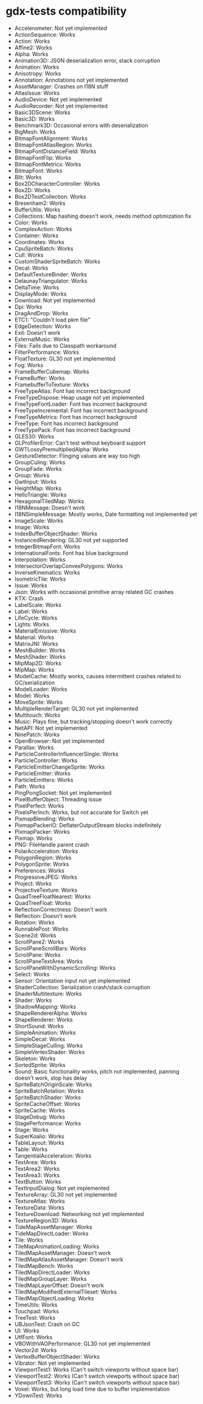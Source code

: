 # gdx-tests compatibility

- Accelerometer: Not yet implemented
- ActionSequence: Works
- Action: Works
- Affine2: Works
- Alpha: Works
- Animation3D: JSON deserialization error, stack corruption
- Animation: Works
- Anisotropy: Works
- Annotation: Annotations not yet implemented
- AssetManager: Crashes on I18N stuff
- AtlasIssue: Works
- AudioDevice: Not yet implemented
- AudioRecorder: Not yet implemented
- Basic3DScene: Works
- Basic3D: Works
- Benchmark3D: Occasional errors with deserialization
- BigMesh: Works
- BitmapFontAlignment: Works
- BitmapFontAtlasRegion: Works
- BitmapFontDistanceField: Works
- BitmapFontFlip: Works
- BitmapFontMetrics: Works
- BitmapFont: Works
- Blit: Works
- Box2DCharacterController: Works
- Box2D: Works
- Box2DTestCollection: Works
- Bresenham2: Works
- BufferUtils: Works
- Collections: Map hashing doesn't work, needs method optimization fix
- Color: Works
- ComplexAction: Works
- Container: Works
- Coordinates: Works
- CpuSpriteBatch: Works
- Cull: Works
- CustomShaderSpriteBatch: Works
- Decal: Works
- DefaultTextureBinder: Works
- DelaunayTriangulator: Works
- DeltaTime: Works
- DisplayMode: Works
- Download: Not yet implemented
- Dpi: Works
- DragAndDrop: Works
- ETC1: "Couldn't load pkm file"
- EdgeDetection: Works
- Exit: Doesn't work
- ExternalMusic: Works
- Files: Fails due to Classpath workaround
- FilterPerformance: Works
- FloatTexture: GL30 not yet implemented
- Fog: Works
- FrameBufferCubemap: Works
- FrameBuffer: Works
- FramebufferToTexture: Works
- FreeTypeAtlas: Font has incorrect background
- FreeTypeDispose: Heap usage not yet implemented
- FreeTypeFontLoader: Font has incorrect background
- FreeTypeIncremental: Font has incorrect background
- FreeTypeMetrics: Font has incorrect background
- FreeType: Font has incorrect background
- FreeTypePack: Font has incorrect background
- GLES30: Works
- GLProfilerError: Can't test without keyboard support
- GWTLossyPremultipliedAlpha: Works
- GestureDetector: Flinging values are way too high
- GroupCuling: Works
- GroupFade: Works
- Group: Works
- GwtInput: Works
- HeightMap: Works
- HelloTriangle: Works
- HexagonalTiledMap: Works
- I18NMessage: Doesn't work
- I18NSimpleMessage: Mostly works, Date formatting not implemented yet
- ImageScale: Works
- Image: Works
- IndexBufferObjectShader: Works
- InstancedRendering: GL30 not yet supported
- IntegerBitmapFont: Works
- InternationalFonts: Font has blue background
- Interpolation: Works
- IntersectorOverlapConvexPolygons: Works
- InverseKinematics: Works
- IsometricTile: Works
- Issue: Works
- Json: Works with occasional primitive array related GC crashes
- KTX: Crash
- LabelScale: Works
- Label: Works
- LifeCycle: Works
- Lights: Works
- MaterialEmissive: Works
- Material: Works
- MatrixJNI: Works
- MeshBuilder: Works
- MeshShader: Works
- MipMap2D: Works
- MipMap: Works
- ModelCache: Mostly works, causes intermittent crashes related to GC/serialization
- ModelLoader: Works
- Model: Works
- MoveSprite: Works
- MultipleRenderTarget: GL30 not yet implemented
- Multitouch: Works
- Music: Plays fine, but tracking/stopping doesn't work correctly
- NetAPI: Not yet implemented
- NinePatch: Works
- OpenBrowser: Not yet implemented
- Parallax: Works
- ParticleControllerInfluencerSingle: Works
- ParticleController: Works
- ParticleEmitterChangeSprite: Works
- ParticleEmitter: Works
- ParticleEmitters: Works
- Path: Works
- PingPongSocket: Not yet implemented
- PixelBufferObject: Threading issue
- PixelPerfect: Works
- PixelsPerInch: Works, but not accurate for Switch yet
- PixmapBlending: Works
- PixmapPackerIO: DeflaterOutputStream blocks indefinitely
- PixmapPacker: Works
- Pixmap: Works
- PNG: FileHandle parent crash
- PolarAcceleration: Works
- PolygonRegion: Works
- PolygonSprite: Works
- Preferences: Works
- ProgressiveJPEG: Works
- Project: Works
- ProjectiveTexture: Works
- QuadTreeFloatNearest: Works
- QuadTreeFloat: Works
- ReflectionCorrectness: Doesn't work
- Reflection: Doesn't work
- Rotation: Works
- RunnablePost: Works
- Scene2d: Works
- ScrollPane2: Works
- ScrollPaneScrollBars: Works
- ScrollPane: Works
- ScrollPaneTextArea: Works
- ScrollPaneWithDynamicScrolling: Works
- Select: Works
- Sensor: Orientation input not yet implemented
- ShaderCollection: Serialization crash/stack corruption
- ShaderMultitexture: Works
- Shader: Works
- ShadowMapping: Works
- ShapeRendererAlpha: Works
- ShapeRenderer: Works
- ShortSound: Works
- SimpleAnimation: Works
- SimpleDecal: Works
- SimpleStageCulling: Works
- SimpleVertexShader: Works
- Skeleton: Works
- SortedSprite: Works
- Sound: Basic functionality works, pitch not implemented, panning doesn't work, stop has delay
- SpriteBatchOriginScale: Works
- SpriteBatchRotation: Works
- SpriteBatchShader: Works
- SpriteCacheOffset: Works
- SpriteCache: Works
- StageDebug: Works
- StagePerformance: Works
- Stage: Works
- SuperKoalio: Works
- TableLayout: Works
- Table: Works
- TangentialAcceleration: Works
- TextArea: Works
- TextArea2: Works
- TextArea3: Works
- TextButton: Works
- TextInputDialog: Not yet implemented
- TextureArray: GL30 not yet implemented
- TextureAtlas: Works
- TextureData: Works
- TextureDownload: Networking not yet implemented
- TextureRegion3D: Works
- TideMapAssetManager: Works
- TideMapDirectLoader: Works
- Tile: Works
- TileMapAnimationLoading: Works
- TiledMapAssetManager: Doesn't work
- TiledMapAtlasAssetManager: Doesn't work
- TiledMapBench: Works
- TiledMapDirectLoader: Works
- TiledMapGroupLayer: Works
- TiledMapLayerOffset: Doesn't work
- TiledMapModifiedExternalTileset: Works
- TiledMapObjectLoading: Works
- TimeUtils: Works
- Touchpad: Works
- TreeTest: Works
- UBJsonTest: Crash on GC
- UI: Works
- UtfFont: Works
- VBOWithVAOPerformance: GL30 not yet implemented
- Vector2d: Works
- VertexBufferObjectShader: Works
- Vibrator: Not yet implemented
- ViewportTest1: Works (Can't switch viewports without space bar)
- ViewportTest2: Works (Can't switch viewports without space bar)
- ViewportTest3: Works (Can't switch viewports without space bar)
- Voxel: Works, but long load time due to buffer implementation
- YDownTest: Works
